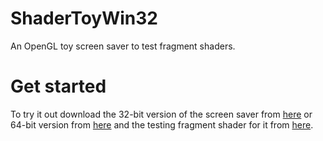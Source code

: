 # ShaderToyWin32
An OpenGL toy screen saver to test fragment shaders.

# Get started
To try it out download the 32-bit version of the screen saver from [here](https://github.com/makuke1234/ShaderToyWin32/raw/main/ShaderScreenSaver_gl.scr) or 64-bit version from [here](https://github.com/makuke1234/ShaderToyWin32/raw/main/ShaderScreenSaver_gl64.scr) and the testing fragment shader for it from [here](https://raw.githubusercontent.com/makuke1234/ShaderToyWin32/main/shader.glsl).

